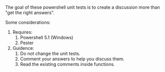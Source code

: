 The goal of these powershell unit tests is to create a discussion more than "get the right answers".

Some considerations:
1. Requires:
    1. Powershell 5.1 (Windows)
    2. Pester
2. Guidence:
    1. Do not change the unit tests.
    2. Comment your answers to help you discuss them.
    3. Read the existing comments inside functions.
    
